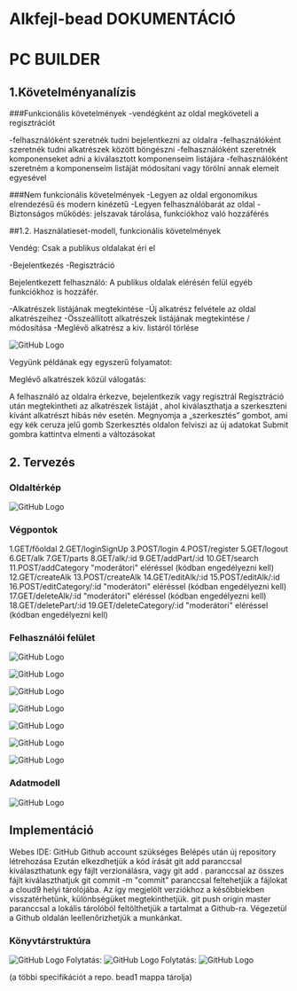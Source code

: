 # Alkfejl-bead DOKUMENTÁCIÓ
# PC BUILDER

## 1.Követelményanalízis
###Funkcionális követelmények
  -vendégként az oldal megköveteli a regisztrációt
  
  -felhasználóként szeretnék tudni bejelentkezni az oldalra
  -felhasználóként szeretnék tudni alkatrészek között böngészni 
  -felhasználóként szeretnék komponenseket adni a kiválasztott komponenseim listájára
  -felhasználóként szeretném a komponenseim listáját módosítani vagy törölni annak elemeit egyesével
  
###Nem funkcionális követelmények
  -Legyen az oldal ergonomikus elrendezésű és modern kinézetű
  -Legyen felhasználóbarát az oldal
  -Biztonságos működés: jelszavak tárolása, funkciókhoz való hozzáférés
  
##1.2. Használatieset-modell, funkcionális követelmények

Vendég: Csak a publikus oldalakat éri el

-Bejelentkezés
-Regisztráció

Bejelentkezett felhasználó: A publikus oldalak elérésén felül egyéb funkciókhoz is hozzáfér.

-Alkatrészek listájának megtekintése
-Új alkatrész felvétele az oldal alkatrészeihez
-Összeállított alkatrészek listájának megtekintése / módosítása
-Meglévő alkatrész a kiv. listáról törlése
 
 ![GitHub Logo](/images/use_case.png)

Vegyünk példának egy egyszerű folyamatot:

Meglévő alkatrészek közül válogatás:

A felhasználó az oldalra érkezve, bejelentkezik vagy regisztrál
Regisztráció után megtekintheti az alkatrészek listáját , ahol kiválaszthatja a szerkeszteni kívánt alkatrészt hibás név esetén.
Megnyomja a „szerkesztés” gombot, ami egy kék ceruza jelű gomb
Szerkesztés oldalon felviszi az új adatokat
Submit gombra kattintva elmenti a változásokat
   

## 2. Tervezés

### Oldaltérkép
![GitHub Logo](/images/Oldaltérkép.png)

### Végpontok
1.GET/főoldal
2.GET/loginSignUp
3.POST/login
4.POST/register
5.GET/logout
6.GET/alk
7.GET/parts
8.GET/alk/:id
9.GET/addPart/:id
10.GET/search
11.POST/addCategory  "moderátori" eléréssel (kódban engedélyezni kell)
12.GET/createAlk
13.POST/createAlk
14.GET/editAlk/:id
15.POST/editAlk/:id
16.POST/editCategory/:id   "moderátori" eléréssel (kódban engedélyezni kell)
17.GET/deleteAlk/:id       "moderátori" eléréssel (kódban engedélyezni kell)
18.GET/deletePart/:id
19.GET/deleteCategory/:id  "moderátori" eléréssel (kódban engedélyezni kell)

### Felhasználói felület

 ![GitHub Logo](/images/Alk1-3.PNG)

 ![GitHub Logo](/images/alk1.png)

 ![GitHub Logo](/images/Alk1-1.PNG)

 ![GitHub Logo](/images/alk2.png)

 ![GitHub Logo](/images/Alk1-2.PNG)

 ![GitHub Logo](/images/alk3.png)

 ![GitHub Logo](/images/alk5.png)


### Adatmodell

 ![GitHub Logo](/images/adatmodell.png)

## Implementáció

Webes IDE: GitHub
  Github account szükséges
  Belépés után új repository létrehozása
  Ezután elkezdhetjük a kód írását
  git add paranccsal kiválaszthatunk egy fájlt verzionálásra, vagy git add . paranccsal az összes fájlt kiválaszthatjuk
  git commit -m "commit" paranccsal feltehetjük a fájlokat a cloud9 helyi tárolójába. Az így megjelölt verziókhoz a későbbiekben          visszatérhetünk, különbségüket megtekinthetjük.
  git push origin master paranccsal a lokális tárolóból feltölthetjük a tartalmat a Github-ra.
  Végezetül a Github oldalán leellenőrizhetjük a munkánkat.
  
### Könyvtárstruktúra


 ![GitHub Logo](/images/k1.png)
Folytatás:
 ![GitHub Logo](/images/k2.png)
Folytatás:
 ![GitHub Logo](/images/k3.png)
  
  (a többi specifikációt a repo. bead1 mappa tárolja)
